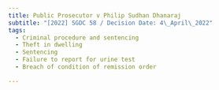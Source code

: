 ```yaml
---
title: Public Prosecutor v Philip Sudhan Dhanaraj
subtitle: "[2022] SGDC 58 / Decision Date: 4\_April\_2022"
tags:
  - Criminal procedure and sentencing
  - Theft in dwelling
  - Sentencing
  - Failure to report for urine test
  - Breach of condition of remission order

---
```


